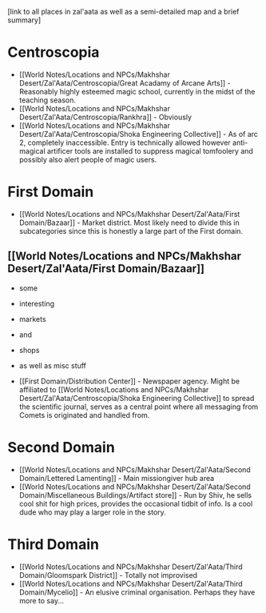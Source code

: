 [link to all places in zal'aata as well as a semi-detailed map and a brief summary]

# Centroscopia
- [[World Notes/Locations and NPCs/Makhshar Desert/Zal'Aata/Centroscopia/Great Acadamy of Arcane Arts]] - Reasonably highly esteemed magic school, currently in the midst of the teaching season.
- [[World Notes/Locations and NPCs/Makhshar Desert/Zal'Aata/Centroscopia/Rankhra]] - Obviously
- [[World Notes/Locations and NPCs/Makhshar Desert/Zal'Aata/Centroscopia/Shoka Engineering Collective]] - As of arc 2, completely inaccessible. Entry is technically allowed however anti-magical artificer tools are installed to suppress magical tomfoolery and possibly also alert people of magic users.
# First Domain
- [[World Notes/Locations and NPCs/Makhshar Desert/Zal'Aata/First Domain/Bazaar]] - Market district. Most likely need to divide this in subcategories since this is honestly a large part of the First domain.
## [[World Notes/Locations and NPCs/Makhshar Desert/Zal'Aata/First Domain/Bazaar]]
- some
- interesting
- markets
- and
- shops
- as well as misc stuff

- [[First Domain/Distribution Center]] - Newspaper agency. Might be affiliated to [[World Notes/Locations and NPCs/Makhshar Desert/Zal'Aata/Centroscopia/Shoka Engineering Collective]] to spread the scientific journal, serves as a central point where all messaging from Comets is originated and handled from. 
# Second Domain
- [[World Notes/Locations and NPCs/Makhshar Desert/Zal'Aata/Second Domain/Lettered Lamenting]] - Main missiongiver hub area
- [[World Notes/Locations and NPCs/Makhshar Desert/Zal'Aata/Second Domain/Miscellaneous Buildings/Artifact store]] - Run by Shiv, he sells cool shit for high prices, provides the occasional tidbit of info. Is a cool dude who may play a larger role in the story.
# Third Domain
- [[World Notes/Locations and NPCs/Makhshar Desert/Zal'Aata/Third Domain/Gloomspark District]] - Totally not improvised
- [[World Notes/Locations and NPCs/Makhshar Desert/Zal'Aata/Third Domain/Mycelio]] - An elusive criminal organisation. Perhaps they have more to say...
